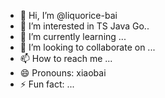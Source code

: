 - 👋 Hi, I’m @liquorice-bai
- 👀 I’m interested in TS Java Go..
- 🌱 I’m currently learning ...
- 💞️ I’m looking to collaborate on ...
- 📫 How to reach me ...
- 😄 Pronouns: xiaobai
- ⚡ Fun fact: ...

<!---
liquorice-bai/liquorice-bai is a ✨ special ✨ repository because its `README.md` (this file) appears on your GitHub profile.
You can click the Preview link to take a look at your changes.
--->
